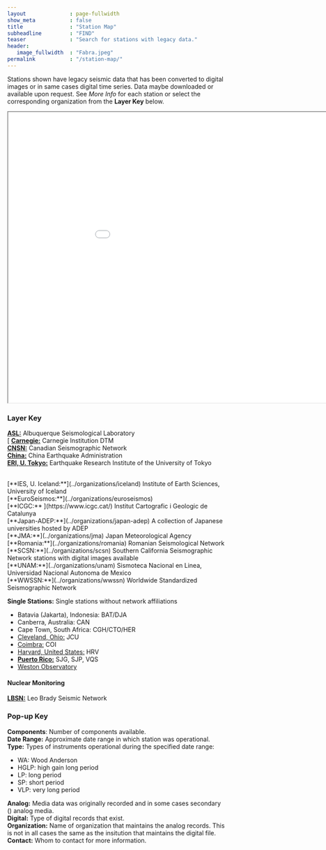 ```yaml
---
layout              : page-fullwidth
show_meta           : false
title               : "Station Map"
subheadline         : "FIND"
teaser              : "Search for stations with legacy data."
header:
   image_fullwidth  : "Fabra.jpeg"
permalink           : "/station-map/"
---
```


Stations shown have legacy seismic data that has been converted to digital images or in same cases digital time series. Data maybe downloaded or available upon request. See *More Info* for each station or select the corresponding organization from the **Layer Key** below.

<iframe src="../pages/maps/station_map.html" width="1000px" height="666px"></iframe>

### Layer Key
[**ASL:**](../organizations/asl) Albuquerque Seismological Laboratory
<br>[
[**Carnegie:**](../organizations/carnegie) Carnegie Institution DTM
<br>
[**CNSN:**](../organizations/canada) Canadian Seismographic Network
<br>
[**China:**](../organizations/china) China Earthquake Administration
<br>
[**ERI, U. Tokyo:**](../organizations/eri) Earthquake Research Institute of the University of Tokyo
<!--- **GNS:** GNS New Zealand --->
<br>
[**IES, U. Iceland:**](../organizations/iceland) Institute of Earth Sciences, University of Iceland
<br>
[**EuroSeismos:**](../organizations/euroseismos)
<br>
[**ICGC:** ](https://www.icgc.cat/) Institut Cartografic i Geologic de Catalunya
<br>
[**Japan-ADEP:**](../organizations/japan-adep) A collection of Japanese universities hosted by ADEP
<br>
[**JMA:**](../organizations/jma) Japan Meteorological Agency
<br>
[**Romania:**](../organizations/romania) Romanian Seismological Network
<br>
[**SCSN:**](../organizations/scsn) Southern California Seismographic Network stations with digital images available
<br>
[**UNAM:**](../organizations/unam) Sismoteca Nacional en Linea, Universidad Nacional Autonoma de Mexico
<br>
[**WWSSN:**](../organizations/wwssn) Worldwide Standardized Seismographic Network

**Single Stations:** Single stations without network affiliations

* Batavia (Jakarta), Indonesia: BAT/DJA
* Canberra, Australia: CAN
* Cape Town, South Africa: CGH/CTO/HER
* [Cleveland, Ohio:](../organizations/ohio) JCU
* [Coimbra:](../organizations/coimbra) COI
* [Harvard, United States:](../organizations/harvard) HRV
* [**Puerto Rico:**](../organizations/puerto_rico) SJG, SJP, VQS
* [Weston Observatory](../organizations/weston)

#### Nuclear Monitoring
[**LBSN:**](../monitoring/leobrady) Leo Brady Seismic Network

### Pop-up Key

**Components**: Number of components available.
<br>
**Date Range:** Approximate date range in which station was operational.
<br>
**Type:** Types of instruments operational during the specified date range:
  * WA: Wood Anderson
  * HGLP: high gain long period
  * LP: long period
  * SP: short period
  * VLP: very long period

**Analog:**  Media data was originally recorded and in some cases secondary () analog media.
<br>
**Digital:** Type of digital records that exist.
<br>
**Organization:** Name of organization that maintains the analog records. This is not in all cases the same as the insitution that maintains the digital file.
<br>
**Contact:** Whom to contact for more information.
